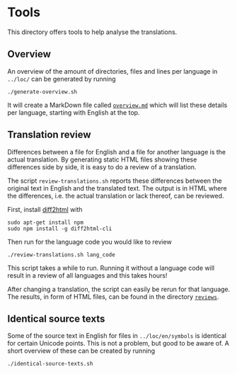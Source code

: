 # Tools

This directory offers tools to help analyse the translations.


## Overview

An overview of the amount of directories, files and lines per language in
`../loc/` can be generated by running

    ./generate-overview.sh

It will create a MarkDown file called [`overview.md`](overview.md) which
will list these details per language, starting with English at the top.


## Translation review

Differences between a file for English and a file for another language is the
actual translation. By generating static HTML files showing these differences
side by side, it is easy to do a review of a translation.

The script `review-translations.sh` reports these differences between the
original text in English and the translated text. The output is in HTML
where the differences, i.e. the actual translation or lack thereof, can be
reviewed.

First, install [diff2html](https://www.npmjs.com/package/diff2html) with

    sudo apt-get install npm
    sudo npm install -g diff2html-cli

Then run for the language code you would like to review

    ./review-translations.sh lang_code

This script takes a while to run. Running it without a language code will
result in a review of all languages and this takes hours!

After changing a translation, the script can easily be rerun for that language.
The results, in form of HTML files, can be found in the directory
[`reviews`](reviews).


## Identical source texts

Some of the source text in English for files in `../loc/en/symbols` is
identical for certain Unicode points. This is not a problem, but good to be
aware of. A short overview of these can be created by running

    ./identical-source-texts.sh
